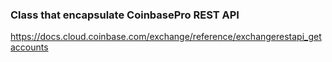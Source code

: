 ### Class that encapsulate CoinbasePro REST API

https://docs.cloud.coinbase.com/exchange/reference/exchangerestapi_getaccounts
